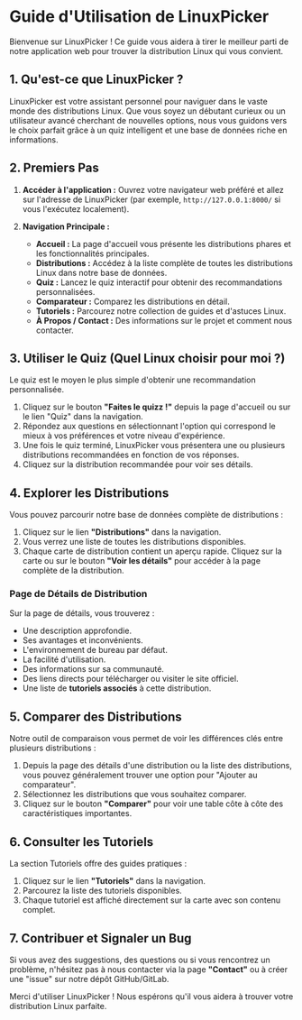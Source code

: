 # Guide d'Utilisation de LinuxPicker

Bienvenue sur LinuxPicker ! Ce guide vous aidera à tirer le meilleur parti de notre application web pour trouver la distribution Linux qui vous convient.

## 1. Qu'est-ce que LinuxPicker ?

LinuxPicker est votre assistant personnel pour naviguer dans le vaste monde des distributions Linux. Que vous soyez un débutant curieux ou un utilisateur avancé cherchant de nouvelles options, nous vous guidons vers le choix parfait grâce à un quiz intelligent et une base de données riche en informations.

## 2. Premiers Pas

1.  **Accéder à l'application :** Ouvrez votre navigateur web préféré et allez sur l'adresse de LinuxPicker (par exemple, `http://127.0.0.1:8000/` si vous l'exécutez localement).

2.  **Navigation Principale :**
    * **Accueil :** La page d'accueil vous présente les distributions phares et les fonctionnalités principales.
    * **Distributions :** Accédez à la liste complète de toutes les distributions Linux dans notre base de données.
    * **Quiz :** Lancez le quiz interactif pour obtenir des recommandations personnalisées.
    * **Comparateur :** Comparez les distributions en détail.
    * **Tutoriels :** Parcourez notre collection de guides et d'astuces Linux.
    * **À Propos / Contact :** Des informations sur le projet et comment nous contacter.

## 3. Utiliser le Quiz (Quel Linux choisir pour moi ?)

Le quiz est le moyen le plus simple d'obtenir une recommandation personnalisée.

1.  Cliquez sur le bouton **"Faites le quizz !"** depuis la page d'accueil ou sur le lien "Quiz" dans la navigation.
2.  Répondez aux questions en sélectionnant l'option qui correspond le mieux à vos préférences et votre niveau d'expérience.
3.  Une fois le quiz terminé, LinuxPicker vous présentera une ou plusieurs distributions recommandées en fonction de vos réponses.
4.  Cliquez sur la distribution recommandée pour voir ses détails.

## 4. Explorer les Distributions

Vous pouvez parcourir notre base de données complète de distributions :

1.  Cliquez sur le lien **"Distributions"** dans la navigation.
2.  Vous verrez une liste de toutes les distributions disponibles.
3.  Chaque carte de distribution contient un aperçu rapide. Cliquez sur la carte ou sur le bouton **"Voir les détails"** pour accéder à la page complète de la distribution.

### Page de Détails de Distribution

Sur la page de détails, vous trouverez :
* Une description approfondie.
* Ses avantages et inconvénients.
* L'environnement de bureau par défaut.
* La facilité d'utilisation.
* Des informations sur sa communauté.
* Des liens directs pour télécharger ou visiter le site officiel.
* Une liste de **tutoriels associés** à cette distribution.

## 5. Comparer des Distributions

Notre outil de comparaison vous permet de voir les différences clés entre plusieurs distributions :

1.  Depuis la page des détails d'une distribution ou la liste des distributions, vous pouvez généralement trouver une option pour "Ajouter au comparateur".
2.  Sélectionnez les distributions que vous souhaitez comparer.
3.  Cliquez sur le bouton **"Comparer"** pour voir une table côte à côte des caractéristiques importantes.

## 6. Consulter les Tutoriels

La section Tutoriels offre des guides pratiques :

1.  Cliquez sur le lien **"Tutoriels"** dans la navigation.
2.  Parcourez la liste des tutoriels disponibles.
3.  Chaque tutoriel est affiché directement sur la carte avec son contenu complet.

## 7. Contribuer et Signaler un Bug

Si vous avez des suggestions, des questions ou si vous rencontrez un problème, n'hésitez pas à nous contacter via la page **"Contact"** ou à créer une "issue" sur notre dépôt GitHub/GitLab.

Merci d'utiliser LinuxPicker ! Nous espérons qu'il vous aidera à trouver votre distribution Linux parfaite.